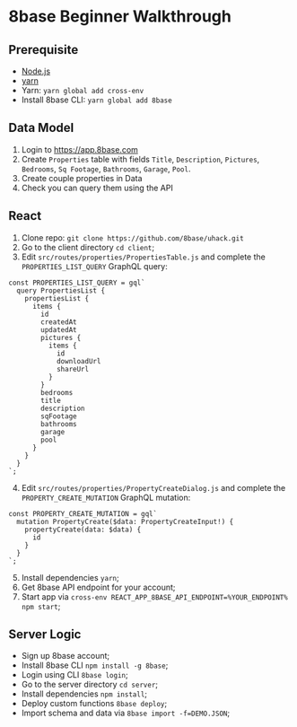 # 8base Beginner Walkthrough

## Prerequisite
* <a href="https://nodejs.org/en/">Node.js</a>
* <a href="https://yarnpkg.com/lang/en/docs/install/">yarn</a>
* Yarn: `yarn global add cross-env`
* Install 8base CLI: `yarn global add 8base`

## Data Model
1. Login to https://app.8base.com
2. Create `Properties` table with fields `Title`, `Description`, `Pictures`, `Bedrooms`, `Sq Footage`, `Bathrooms`, `Garage`, `Pool`.
3. Create couple properties in Data
4. Check you can query them using the API

## React

1. Clone repo: `git clone https://github.com/8base/uhack.git`
2. Go to the client directory `cd client`;
3. Edit `src/routes/properties/PropertiesTable.js` and complete the `PROPERTIES_LIST_QUERY` GraphQL query:
```
const PROPERTIES_LIST_QUERY = gql`
  query PropertiesList {
    propertiesList {      
      items {
        id
        createdAt
        updatedAt
        pictures {
          items {
            id
            downloadUrl
            shareUrl
          }
        }
        bedrooms
        title
        description
        sqFootage
        bathrooms
        garage
        pool
      }
    }
  }
`;
```
4. Edit `src/routes/properties/PropertyCreateDialog.js` and complete the `PROPERTY_CREATE_MUTATION` GraphQL mutation:
```
const PROPERTY_CREATE_MUTATION = gql`
  mutation PropertyCreate($data: PropertyCreateInput!) {
    propertyCreate(data: $data) {
      id
    }
  }
`;
```
5. Install dependencies `yarn`;
6. Get 8base API endpoint for your account;
7. Start app via `cross-env REACT_APP_8BASE_API_ENDPOINT=%YOUR_ENDPOINT% npm start`;

## Server Logic

* Sign up 8base account;
* Install 8base CLI `npm install -g 8base`;
* Login using CLI `8base login`;
* Go to the server directory `cd server`;
* Install dependencies `npm install`;
* Deploy custom functions `8base deploy`;
* Import schema and data via `8base import -f=DEMO.JSON`;
